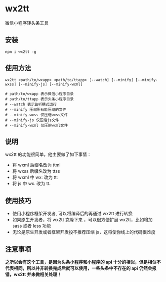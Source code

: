 # wx2tt

微信小程序转头条工具

## 安装

```
npm i wx2tt -g
```

## 使用方法

```
wx2tt <path/to/wxapp> <path/to/ttapp> [--watch] [--minify] [--minify-wxss] [--minify-js] [--minify-wxml]

# path/to/wxapp 表示微信小程序目录
# path/to/ttapp 表示头条小程序目录
# --watch 表示监听模式运行
# --minify 压缩所有能压缩的文件
# --minify-wxss 仅压缩wxss文件
# --minify-js 仅压缩js文件
# --minify-wxml 仅压缩wxml文件
```

## 说明

wx2tt 的功能很简单，他主要做了如下事情：

- 将 wxml 后缀名改为 ttml
- 将 wxss 后缀名改为 ttss
- 将 wxml 中 wx: 改为 tt:
- 将 js 中 wx. 改为 tt.

## 使用技巧

- 使用小程序框架开发者, 可以将编译后的再通过 wx2tt 进行转换
- 如果原生开发者，将 wx2tt 克隆下来 ，可以很方便扩展 wx2tt，比如增加 sass 或者 less 功能
- 无论是原生开发或者框架开发投不推荐压缩 js，这将使你线上的代码很难度

## 注意事项

**之所以会有这个工具，是因为头条小程序和小程序的 api 十分的相似，但是相似不代表相同，所以并非转换完成后就可以使用，一些头条中不存在的 api 仍然会报错，wx2tt 并未做相关处理！**
